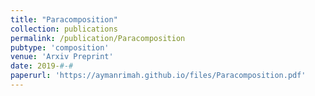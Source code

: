 ```yaml
--- 
title: "Paracomposition"
collection: publications  
permalink: /publication/Paracomposition
pubtype: 'composition'
venue: 'Arxiv Preprint'
date: 2019-#-#
paperurl: 'https://aymanrimah.github.io/files/Paracomposition.pdf'
---
```


<!---  
#This paper is about the number 1. The number 2 is left for future work.
[Download paper here](https://aymanrimah.github.io/files/Paracomposition.pdf)
Recommended citation: Your Name, You. (2009). "Paper Title Number 1." <i>Journal 1</i>. 1(1). 
 ---> 
<!--- 
citation: 'Your Name, You. (2009). &quot;Paper Title Number 1.&quot; <i>Journal 1</i>. 1(1).'
---> 

<!--- 
excerpt: 'This paper is about the number 1. The number 2 is left for future work.'
date: 2019-10-25
--->  

